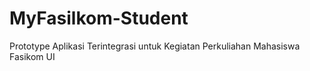 # MyFasilkom-Student
Prototype Aplikasi Terintegrasi untuk Kegiatan Perkuliahan Mahasiswa Fasikom UI
